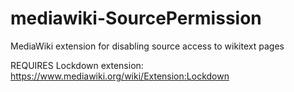 mediawiki-SourcePermission
==========================

MediaWiki extension for disabling source access to wikitext pages

REQUIRES Lockdown extension: https://www.mediawiki.org/wiki/Extension:Lockdown

